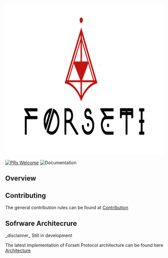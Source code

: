 
<p align="center">
  <img width="840" height ="480"  alt="Forseti" src = "./assets/logo-black.png">
</p>


[![PRs Welcome](https://img.shields.io/badge/PRs-welcome-brightgreen.svg?style=flat-square)](http://makeapullrequest.com)
![Documentation](https://img.shields.io/badge/docs-latest-brightgreen.svg?style=flat)

## Overview 



## Contributing
The general contribution rules can be found at [Contribution ](https://forseti.gitbooks.io/forseti-doc/content/contribution.html)



## Sofrware Architecrure
<p color ='red'> _disclaimer_ Still in development </p>



The latest implementation of Forseti Protocol architecture can be found here [Architecture](https://forseti.gitbooks.io/forseti-doc/content/soft-architecture.html)


